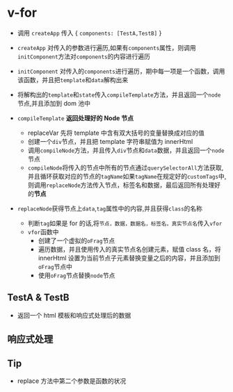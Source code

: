# v-for

- 调用 `createApp` 传入 { `components: [TestA,TestB]` }

- `createApp` 对传入的参数进行遍历,如果有`components`属性，则调用`initComponent`方法对`components`的内容进行遍历

- `initComponent` 对传入的`components`进行遍历，期中每一项是一个函数，调用该函数，并且把`template`和`data`解构出来

- 将解构出的`template`和`state`传入`compileTemplate`方法，并且返回一个`node`节点,并且添加到 dom 池中

- `compileTemplate` **返回处理好的 Node 节点**

  - replaceVar 先将 template 中含有双大括号的变量替换成对应的值
  - 创建一个`div`节点，并且把 template 字符串赋值为 innerHtml
  - 调用`compileNode`方法，并且传入`div`节点和`data`数据，并且返回一个`node`节点
  - `compileNode`将传入的节点中所有的节点通过`querySelectorAll`方法获取,并且循环获取对应的节点的`tagName`如果`tagName`在规定好的`customTags`中,则调用`replaceNode`方法传入节点，标签名和数据，最后返回所有处理好的**节点**

- `replaceNode`获得节点上`data`,`tag`属性中的内容,并且获得`class`的名称
  - 判断`tag`如果是 for 的话,将`节点，数据，数据名，标签名，真实节点名`传入`vfor`
  - `vfor`函数中
    - 创建了一个虚拟的`oFrag`节点
    - 遍历数据，并且使用传入的真实节点名创建元素，赋值 class 名，将 innerHtml 设置为当前节点子元素替换变量之后的内容，并且添加到`oFrag`节点中
    - 使用`oFrag`节点替换`node`节点

## TestA & TestB

- 返回一个 html 模板和响应式处理后的数据

## 响应式处理

## Tip

- replace 方法中第二个参数是函数的状况
